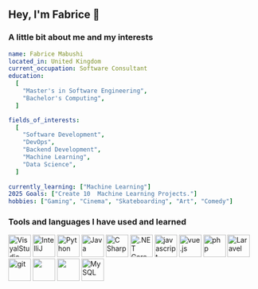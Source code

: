 ## Hey, I'm Fabrice 👋

<!--
**FabMab/FabMab** is a ✨ _special_ ✨ repository because its `README.md` (this file) appears on your GitHub profile.

Here are some ideas to get you started:

- 🔭 I’m currently working on ...
- 🌱 I’m currently learning ...
- 👯 I’m looking to collaborate on ...
- 🤔 I’m looking for help with ...
- 💬 Ask me about ...
- 📫 How to reach me: ...
- 😄 Pronouns: ...
- ⚡ Fun fact: ...
-->
<h3>A little bit about me and my interests</h3>

```yaml
name: Fabrice Mabushi
located_in: United Kingdom
current_occupation: Software Consultant
education:
  [
    "Master's in Software Engineering",
    "Bachelor's Computing",
  ]

fields_of_interests:
  [
    "Software Development",
    "DevOps",
    "Backend Development",
    "Machine Learning",
    "Data Science",   
  ]
  
currently_learning: ["Machine Learning"]
2025 Goals: ["Create 10  Machine Learning Projects."]
hobbies: ["Gaming", "Cinema", "Skateboarding", "Art", "Comedy"]
```

<h3>Tools and languages I have used and learned</h3>
<p align="left">
<img src="https://cdn.jsdelivr.net/gh/devicons/devicon@latest/icons/visualstudio/visualstudio-original.svg" alt ="VisyalStudio"width="45" height="45"/>
<img src="https://cdn.jsdelivr.net/gh/devicons/devicon@latest/icons/intellij/intellij-original.svg" alt="IntelliJ" width="45" height="45"/>
<img src="https://cdn.jsdelivr.net/gh/devicons/devicon@latest/icons/java/java-original.svg" alt="Python" width="45" height="45"/>
<img src="https://cdn.jsdelivr.net/gh/devicons/devicon@latest/icons/python/python-original.svg" alt="Java" width="45" height="45" /> 
<img src="https://cdn.jsdelivr.net/gh/devicons/devicon@latest/icons/csharp/csharp-original.svg" alt="C Sharp" width="45" height="45"/>
<img src="https://cdn.jsdelivr.net/gh/devicons/devicon@latest/icons/dotnetcore/dotnetcore-original.svg" alt=".NET Core" width="45" height="45" /> 
<img src="https://cdn.jsdelivr.net/gh/devicons/devicon@latest/icons/javascript/javascript-original.svg" alt="javascript" width="45" height="45"/>
<img src="https://cdn.jsdelivr.net/gh/devicons/devicon@latest/icons/vuejs/vuejs-original.svg" alt="vue.js" width="45" height="45"/>
<img src="https://cdn.jsdelivr.net/gh/devicons/devicon@latest/icons/php/php-original.svg" alt="php" width="45" height="45" />
<img src="https://cdn.jsdelivr.net/gh/devicons/devicon@latest/icons/laravel/laravel-original.svg" alt="Laravel" width="45" height="45"/>
<img src="https://cdn.jsdelivr.net/gh/devicons/devicon@latest/icons/git/git-original.svg" alt="git" width="45" height="45"/>
<img src="https://cdn.jsdelivr.net/gh/devicons/devicon@latest/icons/azuresqldatabase/azuresqldatabase-original.svg" "alt="SQL" width="45" height="45"/>
<img src="https://cdn.jsdelivr.net/gh/devicons/devicon@latest/icons/microsoftsqlserver/microsoftsqlserver-original-wordmark.svg" "alt="MS SQL Server" width="45" height="45"/>
<img src="https://cdn.jsdelivr.net/gh/devicons/devicon@latest/icons/mysql/mysql-original-wordmark.svg" alt="MySQL" width="45" height="45"/>




